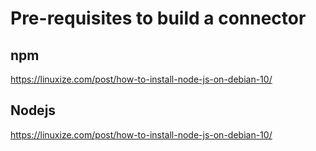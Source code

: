 # Pre-requisites to build a connector 

## npm

https://linuxize.com/post/how-to-install-node-js-on-debian-10/

## Nodejs

https://linuxize.com/post/how-to-install-node-js-on-debian-10/

